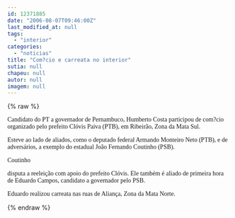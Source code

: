 ```yaml
---
id: 12371885
date: "2006-08-07T09:46:00Z"
last_modified_at: null
tags:
  - "interior"
categories:
  - "noticias"
title: "Com?cio e carreata no interior"
sutia: null
chapeu: null
autor: null
imagem: null
---
```

{% raw %}
<p><P><FONT face=Verdana>Candidato do PT a governador de Pernambuco, Humberto Costa participou de com?cio organizado pelo prefeito Clóvis Paiva (PTB), em Ribeirão, Zona da Mata Sul.</FONT></P></p>
<p><P><FONT face=Verdana>Esteve ao lado de aliados, como o deputado federal Armando Monteiro Neto (PTB), e de adversários, a exemplo do estadual João Fernando Coutinho (PSB).</FONT></P></p>
<p><P><FONT face=Verdana>Coutinho</p>
<p> disputa a reeleição com apoio do prefeito Clóvis. Ele também é aliado de primeira hora de Eduardo Campos, candidato a governador pelo PSB.</FONT></P></p>
<p><P><FONT face=Verdana>Eduardo realizou carreata nas ruas de Aliança, Zona da Mata Norte.</FONT><FONT face=Arial></P></FONT> </p>
{% endraw %}